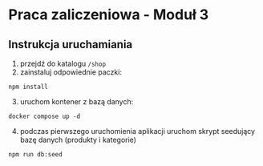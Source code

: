 # Praca zaliczeniowa - Moduł 3

## Instrukcja uruchamiania

1. przejdź do katalogu `/shop`
2. zainstaluj odpowiednie paczki:

`npm install`

3. uruchom kontener z bazą danych:

`docker compose up -d`

4. podczas pierwszego uruchomienia aplikacji uruchom skrypt seedujący bazę danych (produkty i kategorie)

`npm run db:seed`

